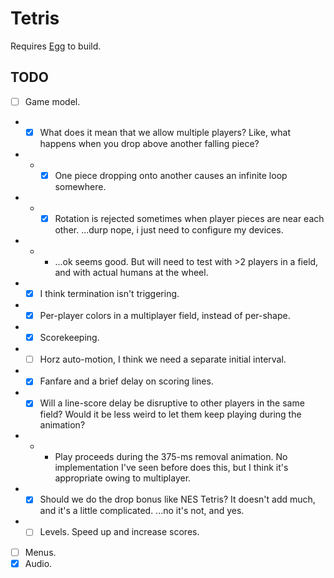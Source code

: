 # Tetris

Requires [Egg](https://github.com/aksommerville/egg) to build.

## TODO

- [ ] Game model.
- - [x] What does it mean that we allow multiple players? Like, what happens when you drop above another falling piece?
- - - [x] One piece dropping onto another causes an infinite loop somewhere.
- - - [x] Rotation is rejected sometimes when player pieces are near each other. ...durp nope, i just need to configure my devices.
- - - ...ok seems good. But will need to test with >2 players in a field, and with actual humans at the wheel.
- - [x] I think termination isn't triggering.
- - [x] Per-player colors in a multiplayer field, instead of per-shape.
- - [x] Scorekeeping.
- - [ ] Horz auto-motion, I think we need a separate initial interval.
- - [x] Fanfare and a brief delay on scoring lines.
- - [x] Will a line-score delay be disruptive to other players in the same field? Would it be less weird to let them keep playing during the animation?
- - - Play proceeds during the 375-ms removal animation. No implementation I've seen before does this, but I think it's appropriate owing to multiplayer.
- - [x] Should we do the drop bonus like NES Tetris? It doesn't add much, and it's a little complicated. ...no it's not, and yes.
- - [ ] Levels. Speed up and increase scores.
- [ ] Menus.
- [x] Audio.
